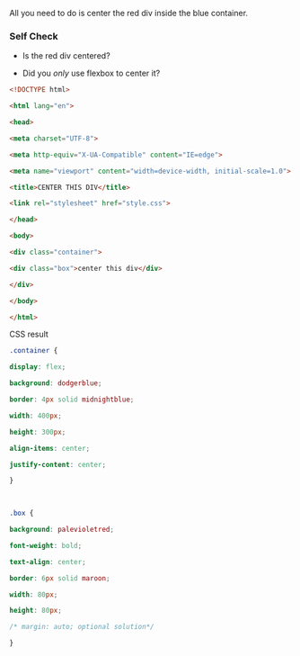 All you need to do is center the red div inside the blue container.

### Self Check

- Is the red div centered?

- Did you _only_ use flexbox to center it?

```html
<!DOCTYPE html>

<html lang="en">

<head>

<meta charset="UTF-8">

<meta http-equiv="X-UA-Compatible" content="IE=edge">

<meta name="viewport" content="width=device-width, initial-scale=1.0">

<title>CENTER THIS DIV</title>

<link rel="stylesheet" href="style.css">

</head>

<body>

<div class="container">

<div class="box">center this div</div>

</div>

</body>

</html>
```

CSS result

```css
.container {

display: flex;

background: dodgerblue;

border: 4px solid midnightblue;

width: 400px;

height: 300px;

align-items: center;

justify-content: center;

}

  

.box {

background: palevioletred;

font-weight: bold;

text-align: center;

border: 6px solid maroon;

width: 80px;

height: 80px;

/* margin: auto; optional solution*/

}
``` 
